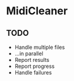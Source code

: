 # MidiCleaner

## TODO

* Handle multiple files
* ...in parallel
* Report results
* Report progress
* Handle failures
